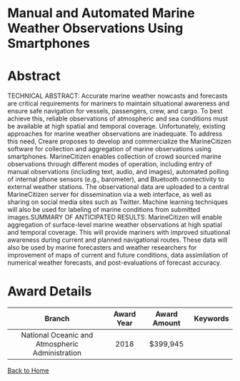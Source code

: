 
Manual and Automated Marine Weather Observations Using Smartphones
==================================================================

# Abstract


TECHNICAL ABSTRACT: Accurate marine weather nowcasts and forecasts are critical requirements for mariners to maintain situational awareness and ensure safe navigation for vessels, passengers, crew, and cargo. To best achieve this, reliable observations of atmospheric and sea conditions must be available at high spatial and temporal coverage. Unfortunately, existing approaches for marine weather observations are inadequate. To address this need, Creare proposes to develop and commercialize the MarineCitizen software for collection and aggregation of marine observations using smartphones. MarineCitizen enables collection of crowd sourced marine observations through different modes of operation, including entry of manual observations (including text, audio, and images), automated polling of internal phone sensors (e.g., barometer), and Bluetooth connectivity to external weather stations. The observational data are uploaded to a central MarineCitizen server for dissemination via a web interface, as well as sharing on social media sites such as Twitter. Machine learning techniques will also be used for labeling of marine conditions from submitted images.SUMMARY OF ANTICIPATED RESULTS: MarineCitizen will enable aggregation of surface-level marine weather observations at high spatial and temporal coverage. This will provide mariners with improved situational awareness during current and planned navigational routes. These data will also be used by marine forecasters and weather researchers for improvement of maps of current and future conditions, data assimilation of numerical weather forecasts, and post-evaluations of forecast accuracy.  

# Award Details

|Branch|Award Year|Award Amount|Keywords|
| :---: | :---: | :---: | :---: |
|National Oceanic and Atmospheric Administration|2018|$399,945||
  
  


[Back to Home](https://github.com/chrischow/dod_sbir_awards/JT/#299)